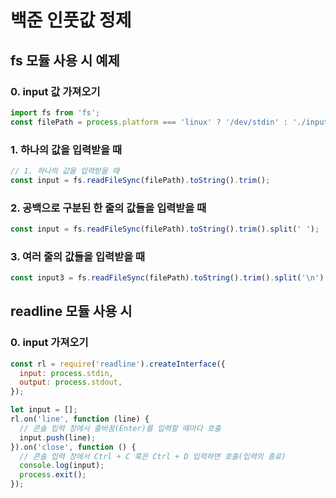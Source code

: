 # 백준 인풋값 정제

## fs 모듈 사용 시 예제

### 0. input 값 가져오기

```js
import fs from 'fs';
const filePath = process.platform === 'linux' ? '/dev/stdin' : './input.txt';
```

### 1. 하나의 값을 입력받을 때

```js
// 1. 하나의 값을 입력받을 때
const input = fs.readFileSync(filePath).toString().trim();
```

### 2. 공백으로 구분된 한 줄의 값들을 입력받을 때

```js
const input = fs.readFileSync(filePath).toString().trim().split(' ');
```

### 3. 여러 줄의 값들을 입력받을 때

```js
const input3 = fs.readFileSync(filePath).toString().trim().split('\n');
```

## readline 모듈 사용 시

### 0. input 가져오기

```js
const rl = require('readline').createInterface({
  input: process.stdin,
  output: process.stdout,
});

let input = [];
rl.on('line', function (line) {
  // 콘솔 입력 창에서 줄바꿈(Enter)를 입력할 때마다 호출
  input.push(line);
}).on('close', function () {
  // 콘솔 입력 창에서 Ctrl + C 혹은 Ctrl + D 입력하면 호출(입력의 종료)
  console.log(input);
  process.exit();
});
```
